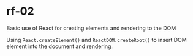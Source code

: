 # rf-02
Basic use of React for creating elements and rendering to the DOM

Using `React.createElement()` and `ReactDOM.createRoot()` to insert DOM element into the document and rendering.
